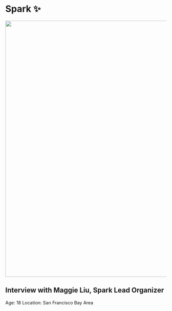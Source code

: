 # Spark ✨

<p align="center">
  <img src="https://cloud-kttar8vve-hack-club-bot.vercel.app/0dsc08600.jpg" width="800" align="center">
</p>

## Interview with Maggie Liu, Spark Lead Organizer
Age: 18
Location: San Francisco Bay Area
